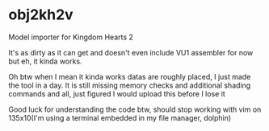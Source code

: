 # obj2kh2v
Model importer for Kingdom Hearts 2

It's as dirty as it can get and doesn't even include VU1 assembler
for now but eh, it kinda works.

Oh btw when I mean it kinda works datas are roughly placed, I just made the
tool in a day. It is still missing memory checks and additional shading 
commands and all, just figured I would upload this before I lose it

Good luck for understanding the code btw, should stop working
with vim on 135x10(I'm using a terminal embedded in my file manager, dolphin)
